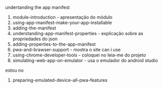 undertanding the app manifest

1. module-introduction - apresentação do módulo
1. using-app-manifest-make-your-app-installable
1. adding-the-manifest
1. understanding-app-manifest-properties - explicação sobre as propriedades do json
1. adding-properties-to-the-app-manifest
1. pwa-and-brawser-support - mostra o site can i use
1. using-chrome-developer-tools - coloquei no leia-me do projeto
1. simulating-web-app-on-emulator - usa o emulador do android studio


estou no
1. preparing-emulated-device-all-pwa-features

